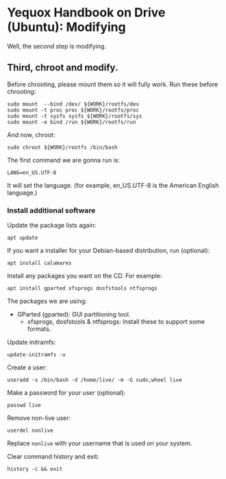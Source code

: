 # Yequox Handbook on Drive (Ubuntu): Modifying
Well, the second step is modifying.
## Third, chroot and modify.
Before chrooting, please mount them so it will fully work.
Run these before chrooting:
```
sudo mount  --bind /dev/ ${WORK}/rootfs/dev
sudo mount -t proc proc ${WORK}/rootfs/proc
sudo mount -t sysfs sysfs ${WORK}/rootfs/sys
sudo mount -o bind /run ${WORK}/rootfs/run
```
And now, chroot:
```
sudo chroot ${WORK}/rootfs /bin/bash
```
The first command we are gonna run is:
```
LANG=en_US.UTF-8
```
It will set the language. (for example, en_US.UTF-8 is the American English language.)

### Install additional software
Update the package lists again:
```
apt update
```
If you want a installer for your Debian-based distribution, run (optional):
```
apt install calamares
```
Install any packages you want on the CD. For example:
```
apt install gparted xfsprogs dosfstools ntfsprogs
```
The packages we are using:

- GParted (gparted): GUI partitioning tool.
  - xfsprogs, dosfstools & ntfsprogs: Install these to support some formats.
 
Update initramfs:
```
update-initramfs -u
```
Create a user:
```
useradd -s /bin/bash -d /home/live/ -m -G sudo,wheel live
```
Make a password for your user (optional):
```
passwd live
```
Remove non-live user:
```
userdel nonlive
```
Replace `nonlive` with your username that is used on your system.

Clear command history and exit:
```
history -c && exit
```
